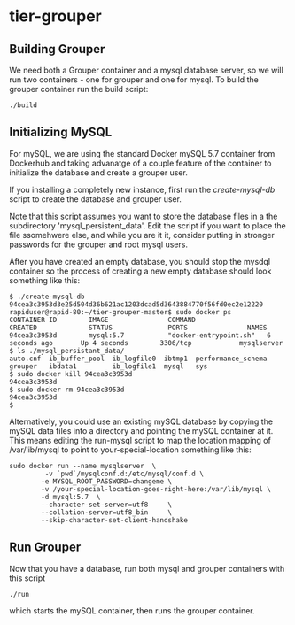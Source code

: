 # tier-grouper

## Building Grouper

We need both a Grouper container and a mysql database server, so we
will run two containers - one for grouper and one for mysql. To build 
the grouper container run the build script:
```
./build
```


## Initializing MySQL

For mySQL, we are using the standard Docker mySQL 5.7 container from Dockerhub
and taking advanatge of a couple feature of the container to initialize the database
and create a grouper user. 

If you installing a completely new instance, first run the _create-mysql-db_ script 
to create the database and grouper user. 

Note that this script assumes you want to store the database files in a the 
subdirectory 'mysql_persistent_data'. Edit the script if you want to place the
file ssomehwere else, and while you are it it, consider putting in stronger 
passwords for the grouper and root mysql users.

After you have created an empty database, you should stop the mysdql container
so the process of creating a new empty database should look something like this:
```
$ ./create-mysql-db 
94cea3c3953d3e25d504d36b621ac1203dcad5d3643884770f56fd0ec2e12220
rapiduser@rapid-80:~/tier-grouper-master$ sudo docker ps
CONTAINER ID        IMAGE               COMMAND                  CREATED             STATUS              PORTS               NAMES
94cea3c3953d        mysql:5.7           "docker-entrypoint.sh"   6 seconds ago       Up 4 seconds        3306/tcp            mysqlserver
$ ls ./mysql_persistant_data/
auto.cnf  ib_buffer_pool  ib_logfile0  ibtmp1  performance_schema
grouper   ibdata1         ib_logfile1  mysql   sys
$ sudo docker kill 94cea3c3953d
94cea3c3953d
$ sudo docker rm 94cea3c3953d
94cea3c3953d
$ 
```

Alternatively, you could use an existing mySQL database by copying the mySQL data files 
into a directory and pointing the mySQL container at it. This means editing the run-mysql
script to map the location mapping of /var/lib/mysql to point to your-special-location
something like this:

```
sudo docker run --name mysqlserver  \
         -v `pwd`/mysqlconf.d:/etc/mysql/conf.d \
        -e MYSQL_ROOT_PASSWORD=changeme \
        -v /your-special-location-goes-right-here:/var/lib/mysql \
        -d mysql:5.7  \
        --character-set-server=utf8     \
        --collation-server=utf8_bin     \
        --skip-character-set-client-handshake

```
## Run Grouper

Now that you have a database, run both mysql and grouper containers with this script
```
./run
```
which starts the mySQL container, then runs the grouper container.

